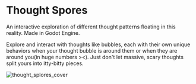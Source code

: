 # Thought Spores
 An interactive exploration of different thought patterns floating in this reality.
 Made in Godot Engine.

Explore and interact with thoughts like bubbles, each with their own unique behaviors when your thought bubble is around them or when they are around you(in huge numbers ><). 
Just don't let massive, scary thoughts split yours into itty-bitty pieces.

![thought_splores_cover](https://github.com/user-attachments/assets/0cf3a476-f951-4a24-84f7-d06ccd820dcc)
